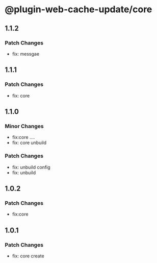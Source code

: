 # @plugin-web-cache-update/core

## 1.1.2

### Patch Changes

- fix: messgae

## 1.1.1

### Patch Changes

- fix: core

## 1.1.0

### Minor Changes

- fix:core ....
- fix: core unbuild

### Patch Changes

- fix: unbuild config
- fix: unbuild

## 1.0.2

### Patch Changes

- fix:core

## 1.0.1

### Patch Changes

- fix: core create
